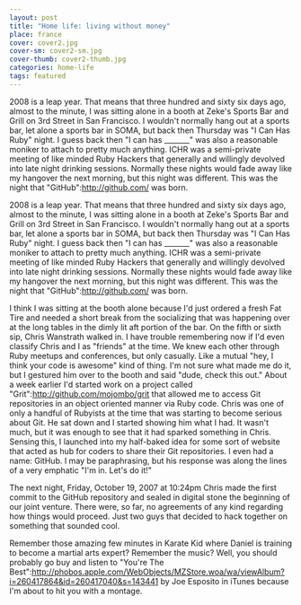 ```yaml
---
layout: post
title: "Home life: living without money"
place: france
cover: cover2.jpg
cover-sm: cover2-sm.jpg
cover-thumb: cover2-thumb.jpg
categories: home-life
tags: featured
---
```



2008 is a leap year. That means that three hundred and sixty six days ago, almost to the minute, I was sitting alone in a booth at Zeke's Sports Bar and Grill on 3rd Street in San Francisco. I wouldn't normally hang out at a sports bar, let alone a sports bar in SOMA, but back then Thursday was "I Can Has Ruby" night. I guess back then "I can has _______" was also a reasonable moniker to attach to pretty much anything. ICHR was a semi-private meeting of like minded Ruby Hackers that generally and willingly devolved into late night drinking sessions. Normally these nights would fade away like my hangover the next morning, but this night was different. This was the night that "GitHub":http://github.com/ was born.

2008 is a leap year. That means that three hundred and sixty six days ago, almost to the minute, I was sitting alone in a booth at Zeke's Sports Bar and Grill on 3rd Street in San Francisco. I wouldn't normally hang out at a sports bar, let alone a sports bar in SOMA, but back then Thursday was "I Can Has Ruby" night. I guess back then "I can has _______" was also a reasonable moniker to attach to pretty much anything. ICHR was a semi-private meeting of like minded Ruby Hackers that generally and willingly devolved into late night drinking sessions. Normally these nights would fade away like my hangover the next morning, but this night was different. This was the night that "GitHub":http://github.com/ was born.

I think I was sitting at the booth alone because I'd just ordered a fresh Fat Tire and needed a short break from the socializing that was happening over at the long tables in the dimly lit aft portion of the bar. On the fifth or sixth sip, Chris Wanstrath walked in. I have trouble remembering now if I'd even classify Chris and I as "friends" at the time. We knew each other through Ruby meetups and conferences, but only casually. Like a mutual "hey, I think your code is awesome" kind of thing. I'm not sure what made me do it, but I gestured him over to the booth and said "dude, check this out." About a week earlier I'd started work on a project called "Grit":http://github.com/mojombo/grit that allowed me to access Git repositories in an object oriented manner via Ruby code. Chris was one of only a handful of Rubyists at the time that was starting to become serious about Git. He sat down and I started showing him what I had. It wasn't much, but it was enough to see that it had sparked something in Chris. Sensing this, I launched into my half-baked idea for some sort of website that acted as hub for coders to share their Git repositories. I even had a name: GitHub. I may be paraphrasing, but his response was along the lines of a very emphatic "I'm in. Let's do it!"

The next night, Friday, October 19, 2007 at 10:24pm Chris made the first commit to the GitHub repository and sealed in digital stone the beginning of our joint venture. There were, so far, no agreements of any kind regarding how things would proceed. Just two guys that decided to hack together on something that sounded cool.

Remember those amazing few minutes in Karate Kid where Daniel is training to become a martial arts expert? Remember the music? Well, you should probably go buy and listen to "You're The Best":http://phobos.apple.com/WebObjects/MZStore.woa/wa/viewAlbum?i=260417864&id=260417040&s=143441 by Joe Esposito in iTunes because I'm about to hit you with a montage.
